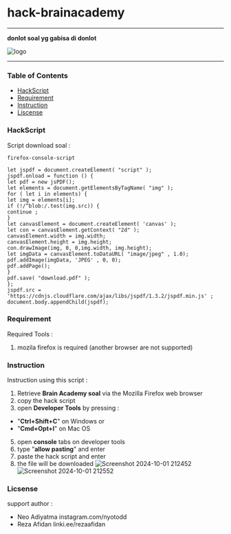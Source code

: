 
# **hack-brainacademy**
___
**donlot soal yg gabisa di donlot**

![logo](https://github.com/user-attachments/assets/dd00349c-6c1c-46ba-bd1d-173316c2c2c3)

---

### **Table of Contents**

- [HackScript](#HackScript)
- [Requirement](#Requirement)
- [Instruction](#Instruction)
- [Liscense](#Liscense)

 
### **HackScript**

Script download soal :

`firefox-console-script`

```
let jspdf = document.createElement( "script" );
jspdf.onload = function () {
let pdf = new jsPDF();
let elements = document.getElementsByTagName( "img" );
for ( let i in elements) {
let img = elements[i];
if (!/^blob:/.test(img.src)) {
continue ;
}
let canvasElement = document.createElement( 'canvas' );
let con = canvasElement.getContext( "2d" );
canvasElement.width = img.width;
canvasElement.height = img.height;
con.drawImage(img, 0, 0,img.width, img.height);
let imgData = canvasElement.toDataURL( "image/jpeg" , 1.0);
pdf.addImage(imgData, 'JPEG' , 0, 0);
pdf.addPage();
}
pdf.save( "download.pdf" );
};
jspdf.src = 'https://cdnjs.cloudflare.com/ajax/libs/jspdf/1.3.2/jspdf.min.js' ;
document.body.appendChild(jspdf);
```

### **Requirement**

Required Tools :

1. mozila firefox is required (another browser are not supported)

### **Instruction**

Instruction using this script :

1. Retrieve **Brain Academy soal** via the Mozilla Firefox web browser
2. copy the hack script
3. open **Developer Tools** by pressing :
- "**Ctrl+Shift+C**" on Windows or
- "**Cmd+Opt+I**" on Mac OS
5. open **console** tabs on developer tools
6. type "**allow pasting**" and enter
7. paste the hack script and enter
9. the file will be downloaded
![Screenshot 2024-10-01 212452](https://github.com/user-attachments/assets/e436d267-5a68-47e1-abb5-2cb0cb2ac5a6)
![Screenshot 2024-10-01 212552](https://github.com/user-attachments/assets/09f7f5d3-eacf-44aa-a3f0-4d7d331edfa4)

### Licsense

support author :

- Neo Adiyatma instagram.com/nyotodd
- Reza Afidan linki.ee/rezaafidan
